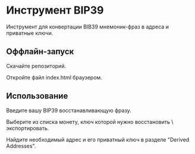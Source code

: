 
# Инструмент BIP39

Инструмент для конвертации BIB39 мнемоник-фраз в адреса и приватные ключи.

## Оффлайн-запуск
Скачайте репозиторий.

Откройте файл index.html браузером.

## Использование

Введите вашу BIP39 восстанавливающую фразу.

Выберите из списка монету, ключ которой нужно восстановить \ экспортировать.

Найдите необходимый адрес и его приватный ключ в разделе "Derived Addresses".
